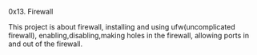 0x13. Firewall

This project is about firewall, installing and 
using ufw(uncomplicated firewall),
enabling,disabling,making holes in the firewall, allowing ports in and out of the firewall.
